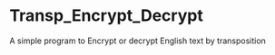 Transp_Encrypt_Decrypt
======================

A simple program to Encrypt or decrypt English text by transposition
